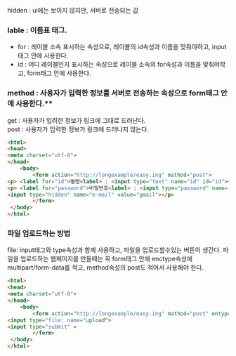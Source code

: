 
hidden :  ui에는 보이지 않지만, 서버로 전송되는 값

### lable : 이름표 태그.

- for : 레이블 소속 표시하는 속성으로, 레이블의 id속성과 이름을 맞춰야하고, input태그 안에 사용한다.
- id : 어디 레이블인지 표시하는 속성으로 레이블 소속의 for속성과 이름을 맞춰야학고, form태그 안에 사용한다.
  
### method : 사용자가 입력한 정보를 서버로 전송하는 속성으로 form태그 안에 사용한다.**

get : 사용자가 입려한 정보가 링크에 그대로 드러난다. <br>
post : 사용자가 입력한 정보가 링크에 드러나지 않는다.

```html
<html>
<head>
<meta charset="utf-8">
</head>
    <body>
        <form action="http://longexample/easy.ing" mathod="post">
<p> <label for="id">별명<label> : <input type="text" name="id" id="id"></p>
<p> <label for="password">비밀번호<label> : <input type="password" name="pw" id="password"></p>
<input type="hidden" name="e-mail" value="gmail"></p>
        </form>
 </body>
</html>
```
### 파일 업로드하는 방법
file: input태그와 type속성과 함께 사용하고, 파일을 업로드할수있는 버튼이 생긴다.
파일을 업로드하는 웹페이지를 만들때는 꼭 form태그 안에
enctype속성에 multipart/form-data를 적고, method속성의 post도 적어서 사용해야 한다.

```html
<html>
<head>
<meta charset="utf-8">
</head>
    <body>
        <form action="http://longexample/easy.ing" mathod="post" entype="multipart/form-data">
<input type="file: name="upload">
<input type="submit" >
        </form>
 </body>
</html>
```
